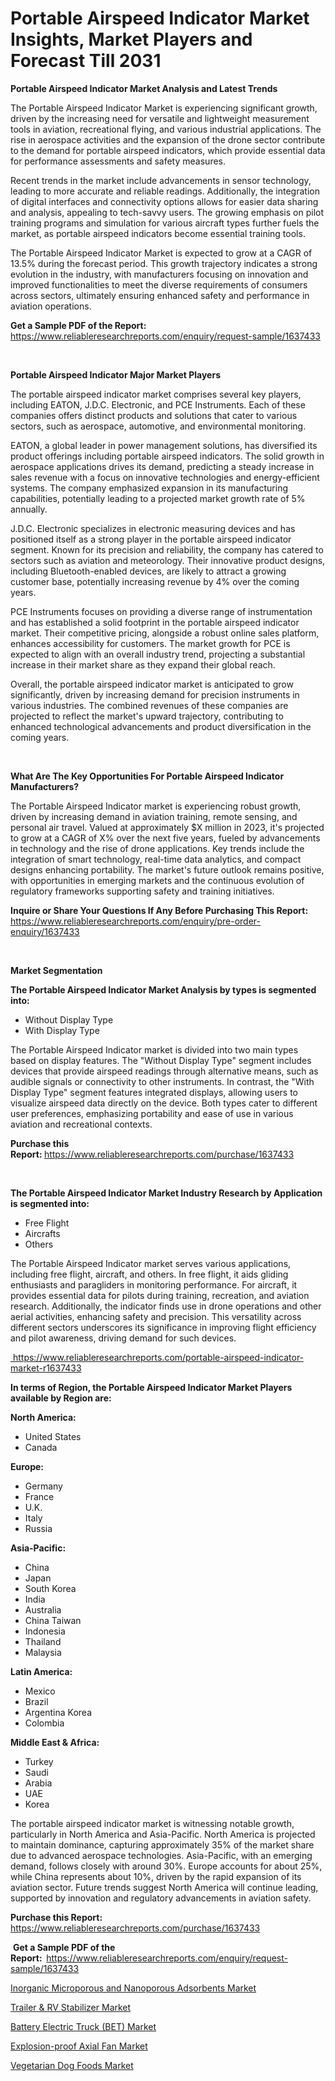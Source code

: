 <p><h1>Portable Airspeed Indicator Market Insights, Market Players and Forecast Till 2031</h1></p><p><strong>Portable Airspeed Indicator Market Analysis and Latest Trends</strong></p>
<p><p>The Portable Airspeed Indicator Market is experiencing significant growth, driven by the increasing need for versatile and lightweight measurement tools in aviation, recreational flying, and various industrial applications. The rise in aerospace activities and the expansion of the drone sector contribute to the demand for portable airspeed indicators, which provide essential data for performance assessments and safety measures.</p><p>Recent trends in the market include advancements in sensor technology, leading to more accurate and reliable readings. Additionally, the integration of digital interfaces and connectivity options allows for easier data sharing and analysis, appealing to tech-savvy users. The growing emphasis on pilot training programs and simulation for various aircraft types further fuels the market, as portable airspeed indicators become essential training tools.</p><p>The Portable Airspeed Indicator Market is expected to grow at a CAGR of 13.5% during the forecast period. This growth trajectory indicates a strong evolution in the industry, with manufacturers focusing on innovation and improved functionalities to meet the diverse requirements of consumers across sectors, ultimately ensuring enhanced safety and performance in aviation operations.</p></p>
<p><strong>Get a Sample PDF of the Report:&nbsp;</strong> <a href="https://www.reliableresearchreports.com/enquiry/request-sample/1637433?utm_campaign=16&utm_medium=2&utm_source=Github&utm_content=ia&utm_term=29102024&utm_id=portable-airspeed-indicator">https://www.reliableresearchreports.com/enquiry/request-sample/1637433</a></p>
<p>&nbsp;</p>
<p><strong>Portable Airspeed Indicator Major Market Players</strong></p>
<p><p>The portable airspeed indicator market comprises several key players, including EATON, J.D.C. Electronic, and PCE Instruments. Each of these companies offers distinct products and solutions that cater to various sectors, such as aerospace, automotive, and environmental monitoring.</p><p>EATON, a global leader in power management solutions, has diversified its product offerings including portable airspeed indicators. The solid growth in aerospace applications drives its demand, predicting a steady increase in sales revenue with a focus on innovative technologies and energy-efficient systems. The company emphasized expansion in its manufacturing capabilities, potentially leading to a projected market growth rate of 5% annually.</p><p>J.D.C. Electronic specializes in electronic measuring devices and has positioned itself as a strong player in the portable airspeed indicator segment. Known for its precision and reliability, the company has catered to sectors such as aviation and meteorology. Their innovative product designs, including Bluetooth-enabled devices, are likely to attract a growing customer base, potentially increasing revenue by 4% over the coming years.</p><p>PCE Instruments focuses on providing a diverse range of instrumentation and has established a solid footprint in the portable airspeed indicator market. Their competitive pricing, alongside a robust online sales platform, enhances accessibility for customers. The market growth for PCE is expected to align with an overall industry trend, projecting a substantial increase in their market share as they expand their global reach.</p><p>Overall, the portable airspeed indicator market is anticipated to grow significantly, driven by increasing demand for precision instruments in various industries. The combined revenues of these companies are projected to reflect the market's upward trajectory, contributing to enhanced technological advancements and product diversification in the coming years.</p></p>
<p>&nbsp;</p>
<p><strong>What Are The Key Opportunities For Portable Airspeed Indicator Manufacturers?</strong></p>
<p><p>The Portable Airspeed Indicator market is experiencing robust growth, driven by increasing demand in aviation training, remote sensing, and personal air travel. Valued at approximately $X million in 2023, it's projected to grow at a CAGR of X% over the next five years, fueled by advancements in technology and the rise of drone applications. Key trends include the integration of smart technology, real-time data analytics, and compact designs enhancing portability. The market's future outlook remains positive, with opportunities in emerging markets and the continuous evolution of regulatory frameworks supporting safety and training initiatives.</p></p>
<p><strong>Inquire or Share Your Questions If Any Before Purchasing This Report:</strong> <a href="https://www.reliableresearchreports.com/enquiry/pre-order-enquiry/1637433?utm_campaign=16&utm_medium=2&utm_source=Github&utm_content=ia&utm_term=29102024&utm_id=portable-airspeed-indicator">https://www.reliableresearchreports.com/enquiry/pre-order-enquiry/1637433</a></p>
<p>&nbsp;</p>
<p><strong>Market Segmentation</strong></p>
<p><strong>The Portable Airspeed Indicator Market Analysis by types is segmented into:</strong></p>
<p><ul><li>Without Display Type</li><li>With Display Type</li></ul></p>
<p><p>The Portable Airspeed Indicator market is divided into two main types based on display features. The "Without Display Type" segment includes devices that provide airspeed readings through alternative means, such as audible signals or connectivity to other instruments. In contrast, the "With Display Type" segment features integrated displays, allowing users to visualize airspeed data directly on the device. Both types cater to different user preferences, emphasizing portability and ease of use in various aviation and recreational contexts.</p></p>
<p><strong>Purchase this Report:&nbsp;</strong><a href="https://www.reliableresearchreports.com/purchase/1637433?utm_campaign=16&utm_medium=2&utm_source=Github&utm_content=ia&utm_term=29102024&utm_id=portable-airspeed-indicator">https://www.reliableresearchreports.com/purchase/1637433</a></p>
<p>&nbsp;</p>
<p><strong>The Portable Airspeed Indicator Market Industry Research by Application is segmented into:</strong></p>
<p><ul><li>Free Flight</li><li>Aircrafts</li><li>Others</li></ul></p>
<p><p>The Portable Airspeed Indicator market serves various applications, including free flight, aircraft, and others. In free flight, it aids gliding enthusiasts and paragliders in monitoring performance. For aircraft, it provides essential data for pilots during training, recreation, and aviation research. Additionally, the indicator finds use in drone operations and other aerial activities, enhancing safety and precision. This versatility across different sectors underscores its significance in improving flight efficiency and pilot awareness, driving demand for such devices.</p></p>
<p><a href="https://www.reliableresearchreports.com/portable-airspeed-indicator-market-r1637433?utm_campaign=16&utm_medium=2&utm_source=Github&utm_content=ia&utm_term=29102024&utm_id=portable-airspeed-indicator">&nbsp;https://www.reliableresearchreports.com/portable-airspeed-indicator-market-r1637433</a></p>
<p><strong>In terms of Region, the Portable Airspeed Indicator Market Players available by Region are:</strong></p>
<p>
    <p> <strong> North America: </strong>
        <ul>
            <li>United States</li>
            <li>Canada</li>
        </ul>
        </p> 
    <p> <strong> Europe: </strong>
        <ul>
            <li>Germany</li>
            <li>France</li>
            <li>U.K.</li>
            <li>Italy</li>
            <li>Russia</li>
        </ul>
        </p> 
    <p> <strong> Asia-Pacific: </strong>
        <ul>
            <li>China</li>
            <li>Japan</li>
            <li>South Korea</li>
            <li>India</li>
            <li>Australia</li>
            <li>China Taiwan</li>
            <li>Indonesia</li>
            <li>Thailand</li>
            <li>Malaysia</li>
        </ul>
        </p> 
    <p> <strong> Latin America: </strong>
        <ul>
            <li>Mexico</li>
            <li>Brazil</li>
            <li>Argentina Korea</li>
            <li>Colombia</li>
        </ul>
        </p> 
    <p> <strong> Middle East & Africa: </strong>
        <ul>
            <li>Turkey</li>
            <li>Saudi</li>
            <li>Arabia</li>
            <li>UAE</li>
            <li>Korea</li>
        </ul>
    </p>
    </p>
<p><p>The portable airspeed indicator market is witnessing notable growth, particularly in North America and Asia-Pacific. North America is projected to maintain dominance, capturing approximately 35% of the market share due to advanced aerospace technologies. Asia-Pacific, with an emerging demand, follows closely with around 30%. Europe accounts for about 25%, while China represents about 10%, driven by the rapid expansion of its aviation sector. Future trends suggest North America will continue leading, supported by innovation and regulatory advancements in aviation safety.</p></p>
<p><strong>Purchase this Report: </strong><a href="https://www.reliableresearchreports.com/purchase/1637433?utm_campaign=16&utm_medium=2&utm_source=Github&utm_content=ia&utm_term=29102024&utm_id=portable-airspeed-indicator">https://www.reliableresearchreports.com/purchase/1637433</a></p>
<p>&nbsp;<strong>Get a Sample PDF of the Report:&nbsp;&nbsp;</strong><a href="https://www.reliableresearchreports.com/enquiry/request-sample/1637433?utm_campaign=16&utm_medium=2&utm_source=Github&utm_content=ia&utm_term=29102024&utm_id=portable-airspeed-indicator">https://www.reliableresearchreports.com/enquiry/request-sample/1637433</a></p>
<p><strong></strong></p>
<p><p><a href="https://github.com/boringzqthorperec/Market-Research-Report-List-1/blob/main/inorganic-microporous-and-nanoporous-adsorbents-market.md?utm_campaign=16&utm_medium=2&utm_source=Github&utm_content=ia&utm_term=29102024&utm_id=portable-airspeed-indicator">Inorganic Microporous and Nanoporous Adsorbents Market</a></p><p><a href="https://issuu.com/reportprime-2/docs/trailer-rv-stabilizer-market-size-2_3267edde3c8138?utm_campaign=16&utm_medium=2&utm_source=Github&utm_content=ia&utm_term=29102024&utm_id=portable-airspeed-indicator">Trailer & RV Stabilizer Market</a></p><p><a href="https://github.com/cecilahoi7/Market-Research-Report-List-1/blob/main/battery-electric-truck-bet-market.md?utm_campaign=16&utm_medium=2&utm_source=Github&utm_content=ia&utm_term=29102024&utm_id=portable-airspeed-indicator">Battery Electric Truck (BET) Market</a></p><p><a href="https://issuu.com/reportprime-2/docs/explosion-proof-axial-fan-market-si_f778020bacd408?utm_campaign=16&utm_medium=2&utm_source=Github&utm_content=ia&utm_term=29102024&utm_id=portable-airspeed-indicator">Explosion-proof Axial Fan Market</a></p><p><a href="https://www.linkedin.com/pulse/vegetarian-dog-foods-market-pulse-58-expansion-blueprint-k1eif?utm_campaign=16&utm_medium=2&utm_source=Github&utm_content=ia&utm_term=29102024&utm_id=portable-airspeed-indicator">Vegetarian Dog Foods Market</a></p></p>